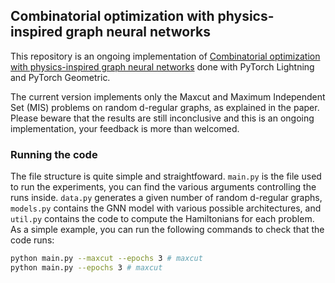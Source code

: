 ## Combinatorial optimization with physics-inspired graph neural networks

This repository is an ongoing implementation of [Combinatorial optimization with physics-inspired graph neural networks](https://www.nature.com/articles/s42256-022-00468-6) done with PyTorch Lightning and PyTorch Geometric.

The current version implements only the Maxcut and Maximum Independent Set (MIS) problems on random d-regular graphs, as explained in the paper. Please beware that the results are still inconclusive and this is an ongoing implementation, your feedback is more than welcomed.




### Running the code

The file structure is quite simple and straightfoward. ```main.py``` is the file used to run the experiments, you can find the various arguments controlling the runs inside. ```data.py``` generates a given number of random d-regular graphs, ```models.py``` contains the GNN model with various possible architectures, and ```util.py``` contains the code to compute the Hamiltonians for each problem. As a simple example, you can run the following commands to check that the code runs:

```bash
python main.py --maxcut --epochs 3 # maxcut
python main.py --epochs 3 # maxcut
```